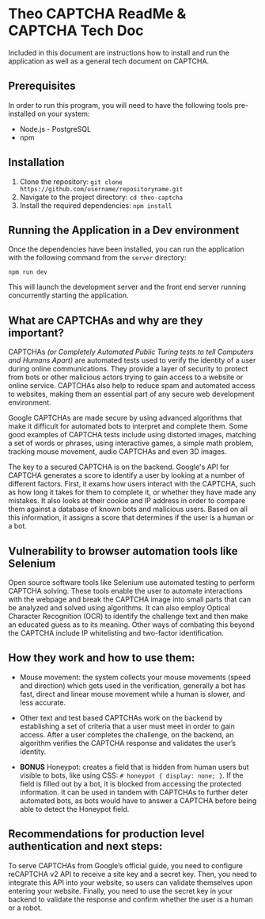 # Theo CAPTCHA ReadMe & CAPTCHA Tech Doc

Included in this document are instructions how to install and run the application as well as a general tech document on CAPTCHA.

## Prerequisites

In order to run this program, you will need to have the following tools pre-installed on your system:

- Node.js - PostgreSQL
- npm

## Installation

1. Clone the repository: `git clone https://github.com/username/repositoryname.git`
2. Navigate to the project directory: `cd theo-captcha`
3. Install the required dependencies: `npm install`

## Running the Application in a Dev environment

Once the dependencies have been installed, you can run the application with the following command from the `server` directory:

`npm run dev`

This will launch the development server and the front end server running concurrently starting the application.

## What are CAPTCHAs and why are they important?

CAPTCHAs _(or Completely Automated Public Turing tests to tell Computers and Humans Apart)_ are automated tests used to verify the identity of a user during online communications. They provide a layer of security to protect from bots or other malicious actors trying to gain access to a website or online service. CAPTCHAs also help to reduce spam and automated access to websites, making them an essential part of any secure web development environment.

Google CAPTCHAs are made secure by using advanced algorithms that make it difficult for automated bots to interpret and complete them. Some good examples of CAPTCHA tests include using distorted images, matching a set of words or phrases, using interactive games, a simple math problem, tracking mouse movement, audio CAPTCHAs and even 3D images.

The key to a secured CAPTCHA is on the backend. Google's API for CAPTCHA generates a score to identify a user by looking at a number of different factors. First, it exams how users interact with the CAPTCHA, such as how long it takes for them to complete it, or whether they have made any mistakes. It also looks at their cookie and IP address in order to compare them against a database of known bots and malicious users. Based on all this information, it assigns a score that determines if the user is a human or a bot.

## Vulnerability to browser automation tools like Selenium 

Open source software tools like Selenium use automated testing to perform CAPTCHA solving. These tools enable the user to automate interactions with the webpage and break the CAPTCHA image into small parts that can be analyzed and solved using algorithms. It can also employ Optical Character Recognition (OCR) to identify the challenge text and then make an educated guess as to its meaning. Other ways of combating this beyond the CAPTCHA include IP whitelisting and two-factor identification.

## How they work and how to use them:

- Mouse movement: the system collects your mouse movements (speed and direction) which gets used in the verification, generally a bot has fast, direct and linear mouse movement while a human is slower, and less accurate.

- Other text and test based CAPTCHAs work on the backend by establishing a set of criteria that a user must meet in order to gain access. After a user completes the challenge, on the backend, an algorithm verifies the CAPTCHA response and validates the user’s identity.

- **BONUS** Honeypot: creates a field that is hidden from human users but visible to bots, like using CSS: `# honeypot { display: none; }`. If the field is filled out by a bot, it is blocked from accessing the protected information. It can be used in tandem with CAPTCHAs to further deter automated bots, as bots would have to answer a CAPTCHA before being able to detect the Honeypot field.

## Recommendations for production level authentication and next steps:

To serve CAPTCHAs from Google’s official guide, you need to configure reCAPTCHA v2 API to receive a site key and a secret key. Then, you need to integrate this API into your website, so users can validate themselves upon entering your website. Finally, you need to use the secret key in your backend to validate the response and confirm whether the user is a human or a robot.
